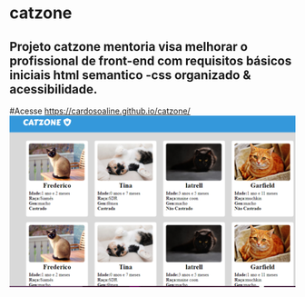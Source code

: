 # catzone
 ## Projeto catzone mentoria visa melhorar o profissional de front-end com requisitos básicos iniciais html semantico -css organizado  &amp; acessibilidade.
 
 #Acesse https://cardosoaline.github.io/catzone/
 ![site catzone](https://github.com/cardosoaline/catzone/blob/main/assets/img/imgSiteFigma.PNG)
